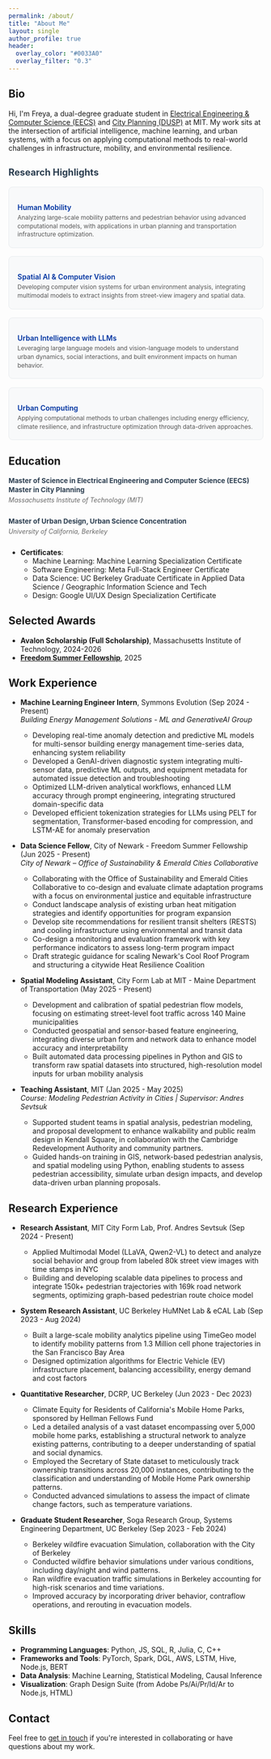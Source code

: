 ```yaml
---
permalink: /about/
title: "About Me"
layout: single
author_profile: true
header:
  overlay_color: "#0033A0"
  overlay_filter: "0.3"
---
```


<style>
  /* Make all text smaller on the about page */
  .page__content {
    font-size: 0.75em;
    padding-top: 1em;
    }
  
  /* Make headings slightly smaller too */
  .page__content h2 {
    font-size: 1.25em;
    margin-top: 1.5em;
    margin-bottom: 0.5em;
      }
  
  .page__content h3 {
    font-size: 1.05em;
    margin-top: 1.2em;
    margin-bottom: 0.5em;
      }
  
  /* Adjust list items */
  .page__content ul li {
    font-size: 0.85em;
    margin-bottom: 0.4em;
    }
  
  /* Remove the custom author avatar size for About page */
  
  /* Hide the page title */
  .page__title {
    display: none;
  }

  /* Style for education section */
  .education-item {
    margin-bottom: 1.8em;
    }
  
  .degree {
    font-weight: bold;
    margin-bottom: 0.2em;
    font-size: 0.95em;
    color: #2c3e50;
    }
  
  .degree:not(:first-child) {
    margin-top: 0.1em;
    }
  
  .university {
    font-style: italic;
    margin-bottom: 0.5em;
    margin-top: 0.4em;
    font-size: 0.9em;
    color: #666;
  }
  
  .courses {
    color: #555;
    margin-top: 0.5em;
    font-size: 0.85em;
    }
  
  /* Style for work experience subtitles */
  .page__content ul li em {
    color: #666;
    font-size: 0.9em;
    display: block;
    margin-bottom: 0.3em;
    font-style: italic;
    }
  
  /* Research Highlights Section */
  .research-highlights {
    margin: 2em 0;
    }
  
  .research-highlights h2 {
    font-size: 1.3em;
    margin-bottom: 1em;
    color: #2c3e50;
    }
  
  .research-grid {
    display: grid;
    grid-template-columns: repeat(auto-fit, minmax(280px, 1fr));
    gap: 1.2em;
    margin-top: 1em;
    }
  
  .research-card {
    background: #f8f9fa;
    border: 1px solid #e9ecef;
    border-radius: 8px;
    padding: 1.2em;
    transition: transform 0.2s ease, box-shadow 0.2s ease;
    }
  
  .research-card:hover {
    transform: translateY(-2px);
    box-shadow: 0 4px 12px rgba(0, 51, 160, 0.1);
    }
  
  .research-icon {
    color: #0033A0;
    font-size: 2em;
    margin-bottom: 0.5em;
    }
  
  .research-card h3 {
    font-size: 1em;
    color: #0033A0;
    margin: 0.5em 0 0.3em 0;
    font-weight: 600;
    }
  
  .research-card p {
    font-size: 0.85em;
    color: #555;
    line-height: 1.4;
    margin: 0;
    }
  
  @media (max-width: 768px) {
    .research-grid {
      grid-template-columns: 1fr;
      gap: 1em;
      }
    
    .research-card {
      padding: 1em;
      }
    }
</style>
  
## Bio

Hi, I'm Freya, a dual-degree graduate student in <a href="https://www.eecs.mit.edu/">Electrical Engineering & Computer Science (EECS)</a> and <a href="https://dusp.mit.edu/">City Planning (DUSP)</a> at MIT. My work sits at the intersection of artificial intelligence, machine learning, and urban systems, with a focus on applying computational methods to real-world challenges in infrastructure, mobility, and environmental resilience.

<!-- Research Highlights -->
<section class="research-highlights">
  <h2>Research Highlights</h2>
  <div class="research-grid">
    <div class="research-card">
      <div class="research-icon">
        <i class="fas fa-route"></i>
      </div>
      <h3>Human Mobility</h3>
      <p>Analyzing large-scale mobility patterns and pedestrian behavior using advanced computational models, with applications in urban planning and transportation infrastructure optimization.</p>
    </div>
    <div class="research-card">
      <div class="research-icon">
        <i class="fas fa-eye"></i>
      </div>
      <h3>Spatial AI & Computer Vision</h3>
      <p>Developing computer vision systems for urban environment analysis, integrating multimodal models to extract insights from street-view imagery and spatial data.</p>
    </div>
    <div class="research-card">
      <div class="research-icon">
        <i class="fas fa-brain"></i>
      </div>
      <h3>Urban Intelligence with LLMs</h3>
      <p>Leveraging large language models and vision-language models to understand urban dynamics, social interactions, and built environment impacts on human behavior.</p>
    </div>
    <div class="research-card">
      <div class="research-icon">
        <i class="fas fa-city"></i>
      </div>
      <h3>Urban Computing</h3>
      <p>Applying computational methods to urban challenges including energy efficiency, climate resilience, and infrastructure optimization through data-driven approaches.</p>
    </div>
  </div>
</section>

## Education

<div class="education-item">
  <div class="degree">Master of Science in Electrical Engineering and Computer Science (EECS)</div>
  <div class="degree">Master in City Planning</div>
  <div class="university">Massachusetts Institute of Technology (MIT)</div>
</div>
     
<div class="education-item">
  <div class="degree">Master of Urban Design, Urban Science Concentration</div>
  <div class="university">University of California, Berkeley</div>
</div>

* **Certificates**:
  * Machine Learning: Machine Learning Specialization Certificate
  * Software Engineering: Meta Full-Stack Engineer Certificate
  * Data Science: UC Berkeley Graduate Certificate in Applied Data Science / Geographic Information Science and Tech
  * Design: Google UI/UX Design Specialization Certificate

## Selected Awards

* **Avalon Scholarship (Full Scholarship)**, Massachusetts Institute of Technology, 2024-2026
* **[Freedom Summer Fellowship](https://freedomsummerfellowship.com/)**, 2025

## Work Experience

* **Machine Learning Engineer Intern**, Symmons Evolution (Sep 2024 - Present)  
  *Building Energy Management Solutions - ML and GenerativeAI Group*
  * Developing real-time anomaly detection and predictive ML models for multi-sensor building energy management time-series data, enhancing system reliability
  * Developed a GenAI-driven diagnostic system integrating multi-sensor data, predictive ML outputs, and equipment metadata for automated issue detection and troubleshooting
  * Optimized LLM-driven analytical workflows, enhanced LLM accuracy through prompt engineering, integrating structured domain-specific data
  * Developed efficient tokenization strategies for LLMs using PELT for segmentation, Transformer-based encoding for compression, and LSTM-AE for anomaly preservation

* **Data Science Fellow**, City of Newark - Freedom Summer Fellowship (Jun 2025 - Present)  
  *City of Newark – Office of Sustainability & Emerald Cities Collaborative*
  * Collaborating with the Office of Sustainability and Emerald Cities Collaborative to co-design and evaluate climate adaptation programs with a focus on environmental justice and equitable infrastructure
  * Conduct landscape analysis of existing urban heat mitigation strategies and identify opportunities for program expansion
  * Develop site recommendations for resilient transit shelters (RESTS) and cooling infrastructure using environmental and transit data
  * Co-design a monitoring and evaluation framework with key performance indicators to assess long-term program impact
  * Draft strategic guidance for scaling Newark's Cool Roof Program and structuring a citywide Heat Resilience Coalition

* **Spatial Modeling Assistant**, City Form Lab at MIT - Maine Department of Transportation (May 2025 - Present)
  * Development and calibration of spatial pedestrian flow models, focusing on estimating street-level foot traffic across 140 Maine municipalities
  * Conducted geospatial and sensor-based feature engineering, integrating diverse urban form and network data to enhance model accuracy and interpretability
  * Built automated data processing pipelines in Python and GIS to transform raw spatial datasets into structured, high-resolution model inputs for urban mobility analysis

* **Teaching Assistant**, MIT (Jan 2025 - May 2025)  
  *Course: Modeling Pedestrian Activity in Cities | Supervisor: Andres Sevtsuk*
  * Supported student teams in spatial analysis, pedestrian modeling, and proposal development to enhance walkability and public realm design in Kendall Square, in collaboration with the Cambridge Redevelopment Authority and community partners.
  * Guided hands-on training in GIS, network-based pedestrian analysis, and spatial modeling using Python, enabling students to assess pedestrian accessibility, simulate urban design impacts, and develop data-driven urban planning proposals.

## Research Experience

* **Research Assistant**, MIT City Form Lab, Prof. Andres Sevtsuk (Sep 2024 - Present)
    * Applied Multimodal Model (LLaVA, Qwen2-VL) to detect and analyze social behavior and group from labeled 80k street view images with time stamps in NYC
    * Building and developing scalable data pipelines to process and integrate 150k+ pedestrian trajectories with 169k road network segments, optimizing graph-based pedestrian route choice model
  
* **System Research Assistant**, UC Berkeley HuMNet Lab & eCAL Lab (Sep 2023 - Aug 2024)
  * Built a large-scale mobility analytics pipeline using TimeGeo model to identify mobility 
  patterns from 1.3 Million cell phone trajectories in the San Francisco Bay Area
  * Designed optimization algorithms for Electric Vehicle (EV) infrastructure placement, 
  balancing accessibility, energy demand and cost factors

* **Quantitative Researcher**, DCRP, UC Berkeley (Jun 2023 - Dec 2023)
    * Climate Equity for Residents of California's Mobile Home Parks, sponsored by Hellman Fellows Fund
    * Led a detailed analysis of a vast dataset encompassing over 5,000 mobile home parks, establishing a structural network to analyze existing patterns, contributing to a deeper understanding of spatial and social dynamics.
    * Employed the Secretary of State dataset to meticulously track ownership transitions across 20,000 instances, contributing to the classification and understanding of Mobile Home Park ownership patterns.
    * Conducted advanced simulations to assess the impact of climate change factors, such as temperature variations.

* **Graduate Student Researcher**, Soga Research Group, Systems Engineering Department, UC Berkeley (Sep 2023 - Feb 2024)
    * Berkeley wildfire evacuation Simulation, collaboration with the City of Berkeley
    * Conducted wildfire behavior simulations under various conditions, including day/night and wind patterns.
    * Ran wildfire evacuation traffic simulations in Berkeley accounting for high-risk scenarios and time variations.
    * Improved accuracy by incorporating driver behavior, contraflow operations, and rerouting in evacuation models.

## Skills

* **Programming Languages**: Python, JS, SQL, R, Julia, C, C++
* **Frameworks and Tools**: PyTorch, Spark, DGL, AWS, LSTM, Hive, Node.js, BERT
* **Data Analysis**: Machine Learning, Statistical Modeling, Causal Inference
* **Visualization**: Graph Design Suite (from Adobe Ps/Ai/Pr/Id/Ar to Node.js, HTML)

## Contact

Feel free to [get in touch](/contact/) if you're interested in collaborating or have questions about my work.


